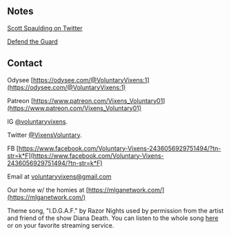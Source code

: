 ## Notes

[Scott Spaulding on Twitter](https://twitter.com/mdvet4)

[Defend the Guard](https://defendtheguard.us/index)

## Contact

Odysee [https://odysee.com/@VoluntaryVixens:1](https://odysee.com/@VoluntaryVixens:1)

Patreon [https://www.patreon.com/Vixens_Voluntary01](https://www.patreon.com/Vixens_Voluntary01)

IG [@voluntaryvixens](https://www.instagram.com/voluntaryvixens/).

Twitter [@VixensVoluntary](https://twitter.com/VixensVoluntary).

FB [https://www.facebook.com/Voluntary-Vixens-2436056929751494/?tn-str=k*F](https://www.facebook.com/Voluntary-Vixens-2436056929751494/?tn-str=k*F)

Email at [voluntaryvixens@gmail.com](mailto:voluntaryvixens@gmail.com)

Our home w/ the homies at [https://mlganetwork.com/](https://mlganetwork.com/)

Theme song, "I.D.G.A.F." by Razor Nights used by permission from the artist and friend of the show Diana Death. You can listen to the whole song [here](https://youtu.be/SNR9QbNKa7A) or on your favorite streaming service.

